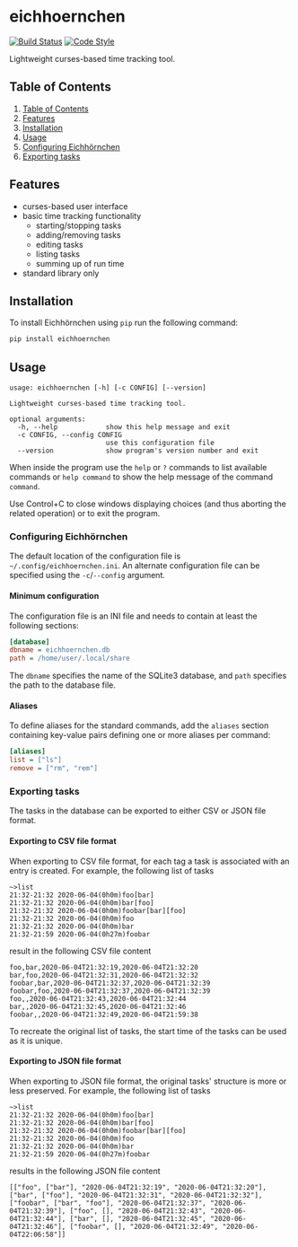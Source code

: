 # eichhoernchen
[![Build Status](https://www.travis-ci.org/PascalinDe/eichhoernchen.svg?branch=master)](https://www.travis-ci.org/PascalinDe/eichhoernchen)
[![Code Style](https://img.shields.io/badge/code%20style-black-000000.svg)](https://github.com/psf/black)

Lightweight curses-based time tracking tool.

## Table of Contents

1. [Table of Contents](#table-of-contents)
2. [Features](#features)
3. [Installation](#installation)
4. [Usage](#usage)
5. [Configuring Eichhörnchen](#configuring-eichhörnchen)
6. [Exporting tasks](#exporting-tasks)

## Features

* curses-based user interface
* basic time tracking functionality
	* starting/stopping tasks
	* adding/removing tasks
	* editing tasks
	* listing tasks
	* summing up of run time
* standard library only

## Installation

To install Eichhörnchen using ``pip`` run the following command:

```bash
pip install eichhoernchen
```

## Usage

```
usage: eichhoernchen [-h] [-c CONFIG] [--version]

Lightweight curses-based time tracking tool.

optional arguments:
  -h, --help            show this help message and exit
  -c CONFIG, --config CONFIG
                        use this configuration file
  --version             show program's version number and exit
```

When inside the program use the ``help`` or ``?`` commands
to list available commands or ``help command`` to show
the help message of the command ``command``.

Use Control+C to close windows displaying choices (and thus
aborting the related operation) or to exit the program.

### Configuring Eichhörnchen

The default location of the configuration file is
``~/.config/eichhoernchen.ini``. An alternate configuration
file can be specified using the ``-c``/``--config`` argument.

#### Minimum configuration

The configuration file is an INI file and needs to contain
at least the following sections:

```ini
[database]
dbname = eichhoernchen.db
path = /home/user/.local/share
```

The ``dbname`` specifies the name of the SQLite3 database, and
``path`` specifies the path to the database file.

#### Aliases

To define aliases for the standard commands, add the ``aliases``
section containing key-value pairs defining one or more aliases
per command:

```ini
[aliases]
list = ["ls"]
remove = ["rm", "rem"]
```

### Exporting tasks

The tasks in the database can be exported to either CSV or JSON
file format.

#### Exporting to CSV file format

When exporting to CSV file format, for each tag a task is
associated with an entry is created. For example, the
following list of tasks

```
~>list
21:32-21:32 2020-06-04(0h0m)foo[bar]
21:32-21:32 2020-06-04(0h0m)bar[foo]
21:32-21:32 2020-06-04(0h0m)foobar[bar][foo]
21:32-21:32 2020-06-04(0h0m)foo
21:32-21:32 2020-06-04(0h0m)bar
21:32-21:59 2020-06-04(0h27m)foobar
```

result in the following CSV file content

```
foo,bar,2020-06-04T21:32:19,2020-06-04T21:32:20
bar,foo,2020-06-04T21:32:31,2020-06-04T21:32:32
foobar,bar,2020-06-04T21:32:37,2020-06-04T21:32:39
foobar,foo,2020-06-04T21:32:37,2020-06-04T21:32:39
foo,,2020-06-04T21:32:43,2020-06-04T21:32:44
bar,,2020-06-04T21:32:45,2020-06-04T21:32:46
foobar,,2020-06-04T21:32:49,2020-06-04T21:59:38
```

To recreate the original list of tasks, the start time
of the tasks can be used as it is unique.

#### Exporting to JSON file format

When exporting to JSON file format, the original tasks' structure
is more or less preserved. For example, the following list of tasks

```
~>list
21:32-21:32 2020-06-04(0h0m)foo[bar]
21:32-21:32 2020-06-04(0h0m)bar[foo]
21:32-21:32 2020-06-04(0h0m)foobar[bar][foo]
21:32-21:32 2020-06-04(0h0m)foo
21:32-21:32 2020-06-04(0h0m)bar
21:32-21:59 2020-06-04(0h27m)foobar
```

results in the following JSON file content

```
[["foo", ["bar"], "2020-06-04T21:32:19", "2020-06-04T21:32:20"], ["bar", ["foo"], "2020-06-04T21:32:31", "2020-06-04T21:32:32"], ["foobar", ["bar", "foo"], "2020-06-04T21:32:37", "2020-06-04T21:32:39"], ["foo", [], "2020-06-04T21:32:43", "2020-06-04T21:32:44"], ["bar", [], "2020-06-04T21:32:45", "2020-06-04T21:32:46"], ["foobar", [], "2020-06-04T21:32:49", "2020-06-04T22:06:58"]]
```
